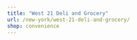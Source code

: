 ```yaml
---
title: "West 21 Deli and Grocery"
url: /new-york/west-21-deli-and-grocery/
shop: convenience
---
```

